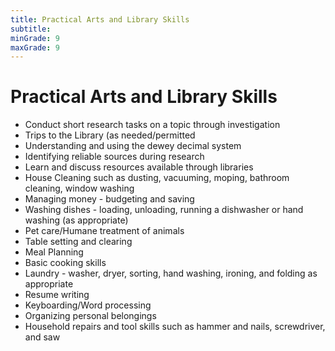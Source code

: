 ```yaml
---
title: Practical Arts and Library Skills
subtitle: 
minGrade: 9
maxGrade: 9
---
```

# Practical Arts and Library Skills
* Conduct short research tasks on a topic through investigation
* Trips to the Library (as needed/permitted
* Understanding and using the dewey decimal system
* Identifying reliable sources during research
* Learn and discuss resources available through libraries 
* House Cleaning such as dusting, vacuuming, moping, bathroom cleaning, window washing
* Managing money - budgeting and saving
* Washing dishes - loading, unloading, running a dishwasher or hand washing (as appropriate)
* Pet care/Humane treatment of animals
* Table setting and clearing
* Meal Planning
* Basic cooking skills
* Laundry - washer, dryer, sorting, hand washing, ironing, and folding as appropriate
* Resume writing
* Keyboarding/Word processing
* Organizing personal belongings
* Household repairs and tool skills such as hammer and nails, screwdriver, and saw